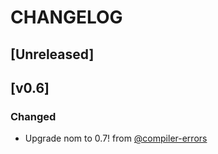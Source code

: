 # CHANGELOG

## [Unreleased]

## [v0.6]
### Changed
- Upgrade nom to 0.7! from [@compiler-errors](https://github.com/compiler-errors)

